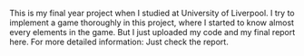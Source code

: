 This is my final year project when I studied at University of Liverpool. I try to implement a game thoroughly in this project, where I started to know almost every elements in the game. But I just uploaded my code and my final report here. For more detailed information: Just check the report.
